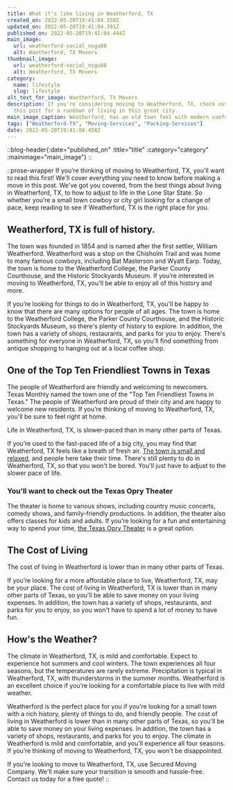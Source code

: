 ```yaml
---
title: What it's like living in Weatherford, TX
created_on: 2022-05-20T19:41:04.350Z
updated_on: 2022-05-20T19:41:04.391Z
published_on: 2022-05-20T19:41:04.444Z
main_image:
  url: weatherford-social_nsgu88
  alt: Waetherford, TX Movers
thumbnail_image:
  url: weatherford-social_nsgu88
  alt: Weatherford, TX Movers
category:
  name: lifestyle
  slug: lifestyle
alt_text_for_image: Waetherford, TX Movers
description: If you’re considering moving to Weatherford, TX, check out
  this post for a rundown of living in this great city.
main_image_caption: Weatherford, has an old town feel with modern comforts
tags: ["Weatherford-TX", "Moving-Services", "Packing-Services"]
date: 2022-05-20T19:41:04.458Z
---
```

::blog-header{:date="published_on" :title="title" :category="category" :mainimage="main_image"}
::

::prose-wrapper
If you’re thinking of moving to Weatherford, TX, you'll want to read this first! We'll cover everything you need to know before making a move in this post. We've got you covered, from the best things about living in Weatherford, TX, to how to adjust to life in the Lone Star State. So whether you’re a small town cowboy or city girl looking for a change of pace, keep reading to see if Weatherford, TX is the right place for you.

## Weatherford, TX is full of history.

The town was founded in 1854 and is named after the first settler, William Weatherford. Weatherford was a stop on the Chisholm Trail and was home to many famous cowboys, including Bat Masterson and Wyatt Earp. Today, the town is home to the Weatherford College, the Parker County Courthouse, and the Historic Stockyards Museum. If you’re interested in moving to Weatherford, TX, you'll be able to enjoy all of this history and more.

If you’re looking for things to do in Weatherford, TX, you'll be happy to know that there are many options for people of all ages. The town is home to the Weatherford College, the Parker County Courthouse, and the Historic Stockyards Museum, so there's plenty of history to explore. In addition, the town has a variety of shops, restaurants, and parks for you to enjoy. There's something for everyone in Weatherford, TX, so you'll find something from antique shopping to hanging out at a local coffee shop.

## One of the Top Ten Friendliest Towns in Texas

The people of Weatherford are friendly and welcoming to newcomers. Texas Monthly named the town one of the "Top Ten Friendliest Towns in Texas." The people of Weatherford are proud of their city and are happy to welcome new residents. If you’re thinking of moving to Weatherford, TX, you'll be sure to feel right at home.

Life in Weatherford, TX, is slower-paced than in many other parts of Texas.

If you’re used to the fast-paced life of a big city, you may find that Weatherford, TX feels like a breath of fresh air. [The town is small and relaxed](https://www.experienceweatherford.com/businesses/attractions), and people here take their time. There's still plenty to do in Weatherford, TX, so that you won't be bored. You'll just have to adjust to the slower pace of life.

### You'll want to check out the Texas Opry Theater

The theater is home to various shows, including country music concerts, comedy shows, and family-friendly productions. In addition, the theater also offers classes for kids and adults. If you’re looking for a fun and entertaining way to spend your time, [the Texas Opry Theater](https://www.tripadvisor.com/Attraction_Review-g56854-d8593385-Reviews-The_Texas_Opry_Theater-Weatherford_Texas.html) is a great option.

## The Cost of Living

The cost of living in Weatherford is lower than in many other parts of Texas.

If you’re looking for a more affordable place to live, Weatherford, TX, may be your place. The cost of living in Weatherford, TX is lower than in many other parts of Texas, so you'll be able to save money on your living expenses. In addition, the town has a variety of shops, restaurants, and parks for you to enjoy, so you won't have to spend a lot of money to have fun.

## How's the Weather?

The climate in Weatherford, TX, is mild and comfortable. Expect to experience hot summers and cool winters. The town experiences all four seasons, but the temperatures are rarely extreme. Precipitation is typical in Weatherford, TX, with thunderstorms in the summer months. Weatherford is an excellent choice if you’re looking for a comfortable place to live with mild weather.

Weatherford is the perfect place for you if you’re looking for a small town with a rich history, plenty of things to do, and friendly people. The cost of living in Weatherford is lower than in many other parts of Texas, so you'll be able to save money on your living expenses. In addition, the town has a variety of shops, restaurants, and parks for you to enjoy. The climate in Weatherford is mild and comfortable, and you’ll experience all four seasons. If you’re thinking of moving to Weatherford, TX, you won't be disappointed.

If you’re looking to move to Weatherford, TX, use Secured Moving Company. We'll make sure your transition is smooth and hassle-free. Contact us today for a free quote!
::